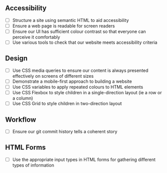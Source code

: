 ## Accessibility

- [ ] Structure a site using semantic HTML to aid accessibility
- [ ] Ensure a web page is readable for screen readers
- [ ] Ensure our UI has sufficient colour contrast so that everyone can perceive it comfortably
- [ ] Use various tools to check that our website meets accessibility criteria

## Design

- [ ] Use CSS media queries to ensure our content is always presented effectively on screens of different sizes
- [ ] Demonstrate a mobile-first approach to building a website
- [ ] Use CSS variables to apply repeated colours to HTML elements
- [ ] Use CSS Flexbox to style children in a single-direction layout (ie a row or a column)
- [ ] Use CSS Grid to style children in two-direction layout

## Workflow

- [ ] Ensure our git commit history tells a coherent story

## HTML Forms

- [ ] Use the appropriate input types in HTML forms for gathering different types of information

